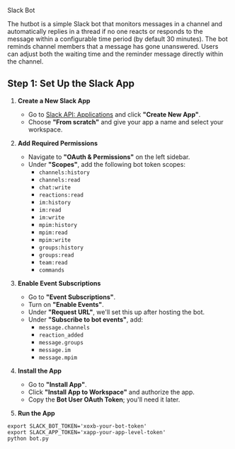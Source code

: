 Slack Bot

The hutbot is a simple Slack bot that monitors messages in a channel and automatically replies in a thread if no one reacts or responds to the message within a configurable time period (by default 30 minutes). The bot reminds channel members that a message has gone unanswered. Users can adjust both the waiting time and the reminder message directly within the channel.

## Step 1: Set Up the Slack App

1. **Create a New Slack App**

   - Go to [Slack API: Applications](https://api.slack.com/apps) and click **"Create New App"**.
   - Choose **"From scratch"** and give your app a name and select your workspace.

2. **Add Required Permissions**

   - Navigate to **"OAuth & Permissions"** on the left sidebar.
   - Under **"Scopes"**, add the following bot token scopes:
     - `channels:history`
     - `channels:read`
     - `chat:write`
     - `reactions:read`
     - `im:history`
     - `im:read`
     - `im:write`
     - `mpim:history`
     - `mpim:read`
     - `mpim:write`
     - `groups:history`
     - `groups:read`
     - `team:read`
     - `commands`

3. **Enable Event Subscriptions**

   - Go to **"Event Subscriptions"**.
   - Turn on **"Enable Events"**.
   - Under **"Request URL"**, we'll set this up after hosting the bot.
   - Under **"Subscribe to bot events"**, add:
     - `message.channels`
     - `reaction_added`
     - `message.groups`
     - `message.im`
     - `message.mpim`

4. **Install the App**

   - Go to **"Install App"**.
   - Click **"Install App to Workspace"** and authorize the app.
   - Copy the **Bot User OAuth Token**; you'll need it later.

5. **Run the App**

```
export SLACK_BOT_TOKEN='xoxb-your-bot-token'
export SLACK_APP_TOKEN='xapp-your-app-level-token'
python bot.py
```
